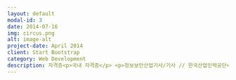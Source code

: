 ```yaml
---
layout: default
modal-id: 3
date: 2014-07-16
img: circus.png
alt: image-alt
project-date: April 2014
client: Start Bootstrap
category: Web Development
description: 자격증<p>국내 자격증</p> <p>정보보안산업기사/기사 // 한국산업인력공단</p> <p>정보처리산업기사/기사 // 한국산업인력공단</p> <p>전자상거래관리사 (2급이상) // 대한상공회의소</p> <p>전자상거래운용사 // 대한산업인력공단</p> <p>ISN(정보보안관리사) 1,2급 // 정보통신컴퓨터자격관리협회</p> <p>인터넷보안전문가1,2급 // 한국정보통신자격협회</p> <p>네트워크관리사 // 한국정보통신자격협회</p> <p>SIS(정보보호전문가)1,2급 // KISA, ICU</p> <p>네트워크관리사 // 한국정보통신자격협회</p> <p>시스템관리사 // 한국정보통신인력개발센터</p> <p>리눅스마스터 // 한국정보통신인력개발센터</p> <p>인터넷정보관리사 // 한국정보통신인력개발센터</p> <p>PC 정비사 // 한국정보통신자격협회</p> <p>PCT(PC활용능력평가시험) // 한국정보통신인력개발센터</p> <p>정보기기운용기능사 // 한국산업인력공단</p> <p>국제 자격증</p> <p>CISSP(국제공인 정보시스템 보안전문가 . Certified Information System Security Professional) // ISC2</p> <p>CISA(국제공인 정보시스템 감사사 . Certified Information Systems Auditor) // ISACA</p> <p>RHCE(국제공인 레드햇리눅스 전문가 . RedHat Certified Engineer)</p> <p>LPIC(국제공인 리눅스 전문가 . Linux Professional Institute Certification)</p> <p>CEH(국제윤리적해커) // EC-Council</p> <p>CCNA(Cisco Certified Network Associate)</p>
---
```

